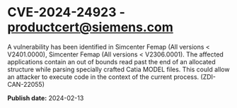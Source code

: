 # CVE-2024-24923 - productcert@siemens.com

A vulnerability has been identified in Simcenter Femap (All versions < V2401.0000), Simcenter Femap (All versions < V2306.0001). The affected applications contain an out of bounds read past the end of an allocated structure while parsing specially crafted Catia MODEL files. This could allow an attacker to execute code in the context of the current process. (ZDI-CAN-22055)

**Publish date:** 2024-02-13
